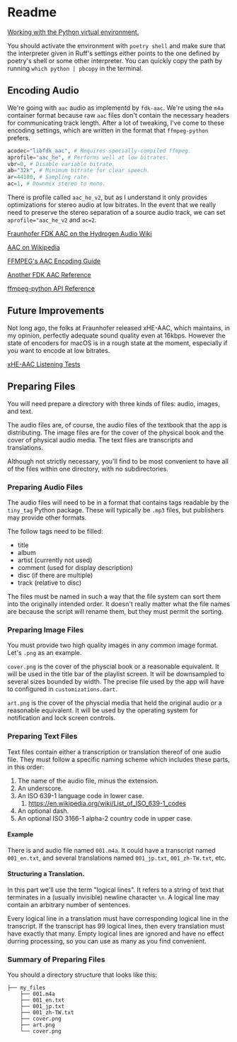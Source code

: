 # Readme

[Working with the Python virtual environment.](https://python-poetry.org/docs/basic-usage/#using-poetry-run)

You should activate the environment with `poetry shell` and make sure that the interpreter given in Ruff's settings either points to the one defined by poetry's shell or some other interpreter. You can quickly copy the path by running `which python | pbcopy` in the terminal.

## Encoding Audio

We're going with `aac` audio as implementd by `fdk-aac`. We're using the `m4a` container format because raw `aac` files don't contain the necessary headers for communicating track length. After a lot of tweaking, I've come to these encoding settings, which are written in the format that `ffmpeg-python` prefers.

```python
acodec="libfdk_aac", # Requires specially-compiled ffmpeg.
aprofile="aac_he", # Performs well at low bitrates.
vbr=0, # Disable variable bitrate.
ab="32k", # Minimum bitrate for clear speech.
ar=44100, # Sampling rate.
ac=1, # Downmix stereo to mono.
```

There is profile called `aac_he_v2`, but as I understand it only provides optimizations for stereo audio at low bitrates. In the event that we really need to preserve the stereo separation of a source audio track, we can set `aprofile="aac_he_v2` and `ac=2`.

[Fraunhofer FDK AAC on the Hydrogen Audio Wiki](https://wiki.hydrogenaud.io/index.php?title=Fraunhofer_FDK_AAC)

[AAC on Wikipedia](https://en.wikipedia.org/wiki/High-Efficiency_Advanced_Audio_Coding#Versions)

[FFMPEG's AAC Encoding Guide](https://trac.ffmpeg.org/wiki/Encode/AAC)

[Another FDK AAC Reference](http://underpop.online.fr/f/ffmpeg/help/libfdk_005faac.htm.gz)

[ffmpeg-python API Reference](https://kkroening.github.io/ffmpeg-python/)

## Future Improvements

Not long ago, the folks at Fraunhofer released xHE-AAC, which maintains, in my opinion, perfectly adequate sound quality even at 16kbps. However the state of encoders for macOS is in a rough state at the moment, especially if you want to encode at low bitrates.

[xHE-AAC Listening Tests](https://www2.iis.fraunhofer.de/AAC/index.html)

## Preparing Files

You will need prepare a directory with three kinds of files: audio, images, and text.

The audio files are, of course, the audio files of the textbook that the app is distributing. The image files are for the cover of the physical book and the cover of physical audio media. The text files are transcripts and translations.

Although not strictly necessary, you'll find to be most convenient to have all of the files within one directory, with no subdirectories.

### Preparing Audio Files

The audio files will need to be in a format that contains tags readable by the `tiny_tag` Python package. These will typically be `.mp3` files, but publishers may provide other formats.

The follow tags need to be filled:

- title
- album
- artist (currently not used)
- comment (used for display description)
- disc (if there are multiple)
- track (relative to disc)

The files must be named in such a way that the file system can sort them into the originally intended order. It doesn't really matter what the file names are because the script will rename them, but they must permit the sorting.

### Preparing Image Files

You must provide two high quality images in any common image format. Let's `.png` as an example.

`cover.png` is the cover of the physcial book or a reasonable equivalent. It will be used in the title bar of the playlist screen. It will be downsampled to several sizes bounded by width. The precise file used by the app will have to configured in `customizations.dart`.

`art.png` is the cover of the physcial media that held the original audio or a reasonable equivalent. It will be used by the operating system for notification and lock screen controls.

### Preparing Text Files

Text files contain either a transcription or translation thereof of one audio file. They must follow a specific naming scheme which includes these parts, in this order:

1. The name of the audio file, minus the extension.
1. An underscore.
1. An ISO 639-1 language code in lower case.
    1. <https://en.wikipedia.org/wiki/List_of_ISO_639-1_codes>
1. An optional dash.
1. An optional ISO 3166-1 alpha-2 country code in upper case.

#### Example

There is and audio file named `001.m4a`. It could have a transcript named `001_en.txt`, and several translations named `001_jp.txt`, `001_zh-TW.txt`, etc.

#### Structuring a Translation.

In this part we'll use the term "logical lines". It refers to a string of text that terminates in a (usually invisible) newline character `\n`. A logical line may contain an arbitrary number of sentences.

Every logical line in a translation must have corresponding logical line in the transcript. If the transcript has 99 logical lines, then every translation must have exactly that many. Empty logical lines are ignored and have no effect durring processing, so you can use as many as you find convenient.

### Summary of Preparing Files

You should a directory structure that looks like this:

```text
├── my_files
    ├── 001.m4a
    ├── 001_en.txt
    ├── 001_jp.txt
    ├── 001_zh-TW.txt
    ├── cover.png
    ├── art.png
    └── cover.png
```
